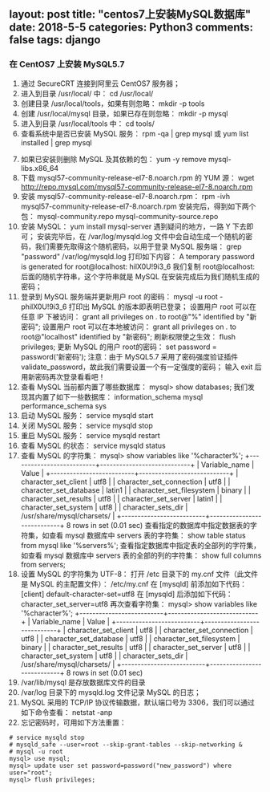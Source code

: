 ﻿layout: post
title: "centos7上安装MySQL数据库"
date: 2018-5-5 
categories: Python3
comments: false
tags: django
---

###  在 CentOS7 上安装 MySQL5.7

1. 通过 SecureCRT 连接到阿里云 CentOS7 服务器；
2. 进入到目录 /usr/local/ 中：
cd /usr/local/
3. 创建目录 /usr/local/tools，如果有则忽略： 
mkdir -p tools
4. 创建 /usr/local/mysql 目录，如果已存在则忽略：
mkdir -p mysql
5. 进入到目录 /usr/local/tools 中：
cd tools/
6. 查看系统中是否已安装 MySQL 服务：
rpm -qa | grep mysql
或
yum list installed | grep mysql
<!-- more -->
7. 如果已安装则删除 MySQL 及其依赖的包：
yum -y remove mysql-libs.x86_64
8. 下载 mysql57-community-release-el7-8.noarch.rpm 的 YUM 源：
wget http://repo.mysql.com/mysql57-community-release-el7-8.noarch.rpm
9. 安装 mysql57-community-release-el7-8.noarch.rpm：
rpm -ivh mysql57-community-release-el7-8.noarch.rpm
安装完后，得到如下两个包：
mysql-community.repo
mysql-community-source.repo
10. 安装 MySQL：
yum install mysql-server
遇到疑问的地方，一路 Y 下去即可；
安装完毕后，在  /var/log/mysqld.log 文件中会自动生成一个随机的密码，我们需要先取得这个随机密码，以用于登录 MySQL 服务端：
grep "password" /var/log/mysqld.log
打印如下内容：
A temporary password is generated for root@localhost: hilX0U!9i3_6
我们复制 root@localhost: 后面的随机字符串，这个字符串就是 MySQL 在安装完成后为我们随机生成的密码；
11. 登录到 MySQL 服务端并更新用户 root 的密码：
mysql -u root -philX0U!9i3_6
打印出 MySQL 的版本即表明已登录；
设置用户 root 可以在任意 IP 下被访问：
grant all privileges on *.* to root@"%" identified by "新密码";
设置用户 root 可以在本地被访问：
grant all privileges on *.* to root@"localhost" identified by "新密码";
刷新权限使之生效：
flush privileges;
更新 MySQL 的用户 root的密码：
set password = password('新密码'); 
注意：由于 MySQL5.7 采用了密码强度验证插件 validate_password，故此我们需要设置一个有一定强度的密码；
输入 exit 后用新密码再次登录看看吧！
12. 查看 MySQL 当前都内置了哪些数据库：
mysql> show databases;
我们发现其内置了如下一些数据库：
information_schema
mysql              
performance_schema
sys 
13. 启动 MySQL 服务：
service mysqld start
14. 关闭 MySQL 服务：
service mysqld stop
15. 重启 MySQL 服务：
service mysqld restart
16. 查看 MySQL 的状态：
service mysqld status
17. 查看 MySQL 的字符集：
mysql> show variables like '%character%';
+--------------------------+----------------------------+
| Variable_name            | Value                      |
+--------------------------+----------------------------+
| character_set_client    | utf8                      |
| character_set_connection | utf8                      |
| character_set_database  | latin1                    |
| character_set_filesystem | binary                    |
| character_set_results    | utf8                      |
| character_set_server    | latin1                    |
| character_set_system    | utf8                      |
| character_sets_dir      | /usr/share/mysql/charsets/ |
+--------------------------+----------------------------+
8 rows in set (0.01 sec)
查看指定的数据库中指定数据表的字符集，如查看 mysql 数据库中 servers 表的字符集：
  show table status from mysql like '%servers%';
查看指定数据库中指定表的全部列的字符集，如查看 mysql 数据库中 servers 表的全部的列的字符集：
show full columns from servers;
18. 设置 MySQL 的字符集为 UTF-8：
打开 /etc 目录下的 my.cnf 文件（此文件是 MySQL 的主配置文件）：
/etc/my.cnf
在 [mysqld] 前添加如下代码：
[client]
default-character-set=utf8
在 [mysqld] 后添加如下代码：
character_set_server=utf8
再次查看字符集：
mysql> show variables like '%character%';
+--------------------------+----------------------------+
| Variable_name            | Value                      |
+--------------------------+----------------------------+
| character_set_client    | utf8                      |
| character_set_connection | utf8                      |
| character_set_database  | utf8                      |
| character_set_filesystem | binary                    |
| character_set_results    | utf8                      |
| character_set_server    | utf8                      |
| character_set_system    | utf8                      |
| character_sets_dir      | /usr/share/mysql/charsets/ |
+--------------------------+----------------------------+
8 rows in set (0.01 sec)
19. /var/lib/mysql 是存放数据库文件的目录
20. /var/log 目录下的 mysqld.log 文件记录 MySQL 的日志；
21. MySQL 采用的 TCP/IP 协议传输数据，默认端口号为 3306，我们可以通过如下命令查看：
netstat -anp
22. 忘记密码时，可用如下方法重置：
```
# service mysqld stop
# mysqld_safe --user=root --skip-grant-tables --skip-networking &
# mysql -u root 
mysql> use mysql;
mysql> update user set password=password("new_password") where user="root"; 
mysql> flush privileges;
```

